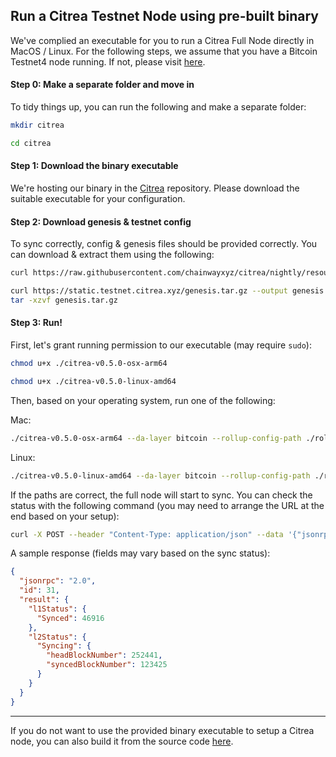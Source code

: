 ## Run a Citrea Testnet Node using pre-built binary

We've complied an executable for you to run a Citrea Full Node directly in MacOS / Linux. For the following steps, we assume that you have a Bitcoin Testnet4 node running. If not, please visit [here](../bitcoin-testnet4/README.md).

#### Step 0: Make a separate folder and move in

To tidy things up, you can run the following and make a separate folder:

```sh
mkdir citrea

cd citrea
```

#### Step 1: Download the binary executable

We're hosting our binary in the [Citrea](https://github.com/chainwayxyz/citrea/releases) repository. Please download the suitable executable for your configuration.

#### Step 2: Download genesis & testnet config

To sync correctly, config & genesis files should be provided correctly. You can download & extract them using the following:
```sh
curl https://raw.githubusercontent.com/chainwayxyz/citrea/nightly/resources/configs/testnet/rollup_config.toml --output rollup_config.toml
```
```sh
curl https://static.testnet.citrea.xyz/genesis.tar.gz --output genesis.tar.gz
tar -xzvf genesis.tar.gz
```

#### Step 3: Run!

First, let's grant running permission to our executable (may require `sudo`):

```sh
chmod u+x ./citrea-v0.5.0-osx-arm64
```

```sh
chmod u+x ./citrea-v0.5.0-linux-amd64
```

Then, based on your operating system, run one of the following:

Mac:
```sh
./citrea-v0.5.0-osx-arm64 --da-layer bitcoin --rollup-config-path ./rollup_config.toml --genesis-paths ./genesis
```

Linux:
```sh
./citrea-v0.5.0-linux-amd64 --da-layer bitcoin --rollup-config-path ./rollup_config.toml --genesis-paths ./genesis
```

If the paths are correct, the full node will start to sync. You can check the status with the following command (you may need to arrange the URL at the end based on your setup):

```sh
curl -X POST --header "Content-Type: application/json" --data '{"jsonrpc":"2.0","method":"citrea_syncStatus","params":[], "id":31}' http://0.0.0.0:8080
```

A sample response (fields may vary based on the sync status):

```json
{
  "jsonrpc": "2.0",
  "id": 31,
  "result": {
    "l1Status": {
      "Synced": 46916
    },
    "l2Status": {
      "Syncing": {
        "headBlockNumber": 252441,
        "syncedBlockNumber": 123425
      }
    }
  }
}
```

-----

If you do not want to use the provided binary executable to setup a Citrea node, you can also build it from the source code [here](citrea-testnet-source.md).